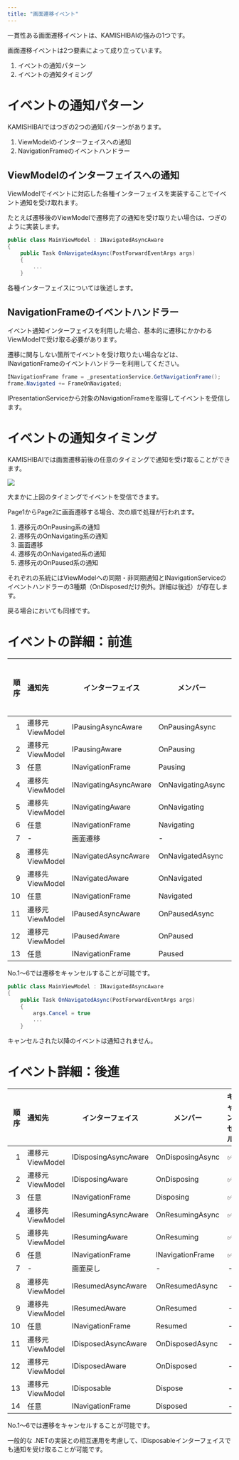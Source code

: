 ```yaml
---
title: "画面遷移イベント"
---
```


一貫性ある画面遷移イベントは、KAMISHIBAIの強みの1つです。

画面遷移イベントは2つ要素によって成り立っています。

1. イベントの通知パターン
2. イベントの通知タイミング

# イベントの通知パターン

KAMISHIBAIではつぎの2つの通知パターンがあります。

1. ViewModelのインターフェイスへの通知
2. NavigationFrameのイベントハンドラー

## ViewModelのインターフェイスへの通知

ViewModelでイベントに対応した各種インターフェイスを実装することでイベント通知を受け取れます。

たとえば遷移後のViewModelで遷移完了の通知を受け取りたい場合は、つぎのように実装します。

```cs
public class MainViewModel : INavigatedAsyncAware
{
    public Task OnNavigatedAsync(PostForwardEventArgs args)
    {
        ...
    }
```

各種インターフェイスについては後述します。

## NavigationFrameのイベントハンドラー

イベント通知インターフェイスを利用した場合、基本的に遷移にかかわるViewModelで受け取る必要があります。

遷移に関与しない箇所でイベントを受け取りたい場合などは、INavigationFrameのイベントハンドラーを利用してください。

```cs
INavigationFrame frame = _presentationService.GetNavigationFrame();
frame.Navigated += FrameOnNavigated;
```

IPresentationServiceから対象のNavigationFrameを取得してイベントを受信します。

# イベントの通知タイミング

KAMISHIBAIでは画面遷移前後の任意のタイミングで通知を受け取ることができます。

![](/images/books/kamishibai/navigation-event.png)

大まかに上図のタイミングでイベントを受信できます。

Page1からPage2に画面遷移する場合、次の順で処理が行われます。

1. 遷移元のOnPausing系の通知
2. 遷移先のOnNavigating系の通知
3. 画面遷移
4. 遷移先のOnNavigated系の通知
5. 遷移元のOnPaused系の通知

それぞれの系統にはViewModelへの同期・非同期通知とINavigationServiceのイベントハンドラーの3種類（OnDisposedだけ例外。詳細は後述）が存在します。

戻る場合においても同様です。

# イベントの詳細：前進

|順序|通知先|インターフェイス|メンバー|キャンセル|
|--:|:--|--|--|:-:|
|1|遷移元ViewModel|IPausingAsyncAware|OnPausingAsync|✅|
|2|遷移元ViewModel|IPausingAware|OnPausing|✅|
|3|任意|INavigationFrame|Pausing|✅|
|4|遷移先ViewModel|INavigatingAsyncAware|OnNavigatingAsync|✅|
|5|遷移先ViewModel|INavigatingAware|OnNavigating|✅|
|6|任意|INavigationFrame|Navigating|✅|
|7|-|画面遷移|-|-|
|8|遷移先ViewModel|INavigatedAsyncAware|OnNavigatedAsync|-|
|9|遷移先ViewModel|INavigatedAware|OnNavigated|-|
|10|任意|INavigationFrame|Navigated|-|
|11|遷移元ViewModel|IPausedAsyncAware|OnPausedAsync|-|
|12|遷移元ViewModel|IPausedAware|OnPaused|-|
|13|任意|INavigationFrame|Paused|-|

No.1～6では遷移をキャンセルすることが可能です。

```cs
public class MainViewModel : INavigatedAsyncAware
{
    public Task OnNavigatedAsync(PostForwardEventArgs args)
    {
        args.Cancel = true
        ...
    }
```

キャンセルされた以降のイベントは通知されません。

# イベント詳細：後進

|順序|通知先|インターフェイス|メンバー|キャンセル|
|--:|:--|--|--|:-:|
|1|遷移元ViewModel|IDisposingAsyncAware|OnDisposingAsync|✅|
|2|遷移元ViewModel|IDisposingAware|OnDisposing|✅|
|3|任意|INavigationFrame|Disposing|✅|
|4|遷移先ViewModel|IResumingAsyncAware|OnResumingAsync|✅|
|5|遷移先ViewModel|IResumingAware|OnResuming|✅|
|6|任意|INavigationFrame|INavigationFrame|✅|
|7|-|画面戻し|-|-|
|8|遷移先ViewModel|IResumedAsyncAware|OnResumedAsync|-|
|9|遷移先ViewModel|IResumedAware|OnResumed|-|
|10|任意|INavigationFrame|Resumed|-|
|11|遷移元ViewModel|IDisposedAsyncAware|OnDisposedAsync|-|
|12|遷移元ViewModel|IDisposedAware|OnDisposed|-|
|13|遷移元ViewModel|IDisposable|Dispose|-|
|14|任意|INavigationFrame|Disposed|-|

No.1～6では遷移をキャンセルすることが可能です。

一般的な .NETの実装との相互運用を考慮して、IDisposableインターフェイスでも通知を受け取ることが可能です。